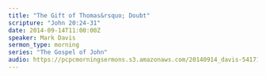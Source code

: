 ```yaml
---
title: "The Gift of Thomas&rsquo; Doubt"
scripture: "John 20:24-31"
date: 2014-09-14T11:00:00Z
speaker: Mark Davis
sermon_type: morning
series: "The Gospel of John"
audio: https://pcpcmorningsermons.s3.amazonaws.com/20140914_davis-5417119a1faf9.mp3 
---
```



